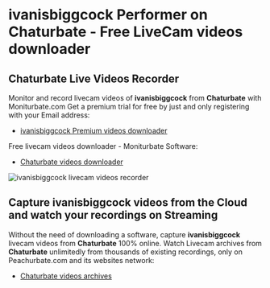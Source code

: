 # ivanisbiggcock Performer on Chaturbate - Free LiveCam videos downloader

## Chaturbate Live Videos Recorder

Monitor and record livecam videos of **ivanisbiggcock** from **Chaturbate** with Moniturbate.com
Get a premium trial for free by just and only registering with your Email address:
* [ivanisbiggcock Premium videos downloader](https://moniturbate.com/request-demo-licence-key.html)

Free livecam videos downloader - Moniturbate Software:
* [Chaturbate videos downloader](https://moniturbate.com/moniturbate-download-software.html)

![ivanisbiggcock livecam videos recorder](https://peachurnet.com/templates/moniturbate-software.png)


## Capture ivanisbiggcock videos from the Cloud and watch your recordings on Streaming

Without the need of downloading a software, capture **ivanisbiggcock** livecam videos from **Chaturbate** 100% online.
Watch Livecam archives from **Chaturbate** unlimitedly from thousands of existing recordings, only on Peachurbate.com and its websites network:
* [Chaturbate videos archives](https://peachurnet.com/)